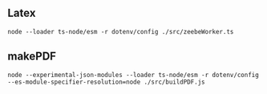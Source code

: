 ## Latex
 
`node --loader ts-node/esm -r dotenv/config ./src/zeebeWorker.ts`

## makePDF

`node --experimental-json-modules --loader ts-node/esm -r dotenv/config --es-module-specifier-resolution=node ./src/buildPDF.js`
